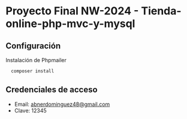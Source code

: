 # Proyecto Final NW-2024 - Tienda-online-php-mvc-y-mysql
## Configuración
Instalación de Phpmailer

```bash
  composer install
```
    
## Credenciales de acceso
- Email: abnerdominguez48@gmail.com
- Clave: 12345
